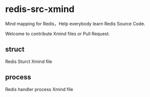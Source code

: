 # redis-src-xmind

Mind mapping for Redis，Help everybody learn Redis Source Code.

Welcome to contribute Xmind files or Pull Request.

## struct 

Redis Sturct Xmind file

## process

Redis handler process Xmind file
